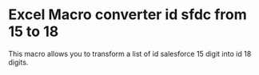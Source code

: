 # Excel Macro converter id sfdc from 15 to 18
This macro allows you to transform a list of id salesforce 15 digit into id 18 digits.
